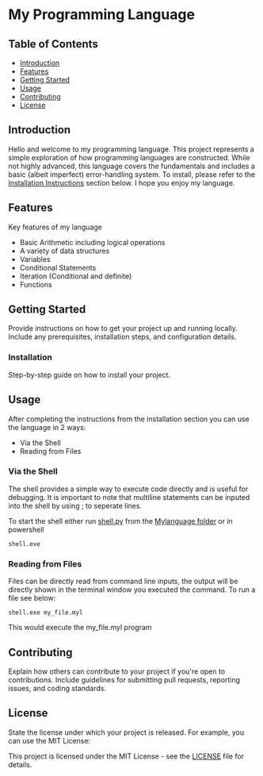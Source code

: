 # My Programming Language



## Table of Contents

- [Introduction](#introduction)
- [Features](#features)
- [Getting Started](#getting-started)
- [Usage](#usage)
- [Contributing](#contributing)
- [License](#license)

## Introduction

Hello and welcome to my programming language. This project represents a simple exploration of how programming languages are constructed. While not highly advanced, this language covers the fundamentals and includes a basic (albeit imperfect) error-handling system. To install, please refer to the [Installation Instructions](#installation) section below. I hope you enjoy my language.

## Features

Key features of my language

- Basic Arithmetic including logical operations
- A variety of data structures
- Variables
- Conditional Statements
- Iteration (Conditional and definite)
- Functions

## Getting Started

Provide instructions on how to get your project up and running locally. Include any prerequisites, installation steps, and configuration details.

### Installation

Step-by-step guide on how to install your project.

## Usage

After completing the instructions from the installation section you can use the language in 2 ways:

- Via the Shell
- Reading from Files

### Via the Shell
The shell provides a simple way to execute code directly and is useful for debugging. It is important to note that multiline statements can be inputed into the shell by using ; to seperate lines. 

To start the shell either run [shell.py](https://github.com/WithoutTheDot/MyLanguage/tree/main/MyLanguage) from the [Mylanguage folder](https://github.com/WithoutTheDot/MyLanguage/tree/main/MyLanguage) or in powershell
```
shell.exe
```

### Reading from Files
Files can be directly read from command line inputs, the output will be directly shown in the terminal window you executed the command. To run a file see below:
```
shell.exe my_file.myl
```
This would execute the my_file.myl program


## Contributing

Explain how others can contribute to your project if you're open to contributions. Include guidelines for submitting pull requests, reporting issues, and coding standards.

## License

State the license under which your project is released. For example, you can use the MIT License:

This project is licensed under the MIT License - see the [LICENSE](LICENSE) file for details.
